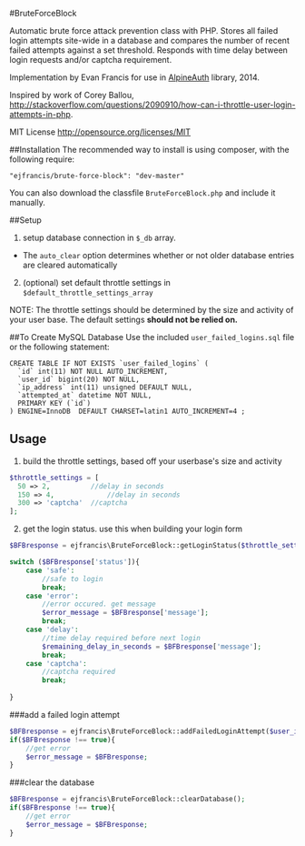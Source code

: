 #BruteForceBlock

Automatic brute force attack prevention class with PHP. Stores all failed login attempts site-wide in a database and compares the
number of recent failed attempts against a set threshold. Responds with time delay between login requests and/or captcha requirement.

Implementation by Evan Francis for use in [AlpineAuth](https://github.com/ejfrancis/AlpineAuth) library, 2014. 

Inspired by work of Corey Ballou, http://stackoverflow.com/questions/2090910/how-can-i-throttle-user-login-attempts-in-php.

MIT License http://opensource.org/licenses/MIT

##Installation
The recommended way to install is using composer, with the following require:

`"ejfrancis/brute-force-block": "dev-master"`

You can also download the classfile `BruteForceBlock.php` and include it manually.


##Setup
1. setup database connection in `$_db` array.
  *  The `auto_clear` option determines whether or not older database entries are cleared automatically
2. (optional) set default throttle settings in `$default_throttle_settings_array`

NOTE: The throttle settings should be determined by the size and activity of your user base. The default settings **should not be relied on.**

##To Create MySQL Database
Use the included `user_failed_logins.sql` file or the following statement:


    CREATE TABLE IF NOT EXISTS `user_failed_logins` (
      `id` int(11) NOT NULL AUTO_INCREMENT,
      `user_id` bigint(20) NOT NULL,
      `ip_address` int(11) unsigned DEFAULT NULL,
      `attempted_at` datetime NOT NULL,
      PRIMARY KEY (`id`)
    ) ENGINE=InnoDB  DEFAULT CHARSET=latin1 AUTO_INCREMENT=4 ;


##	Usage	 
1. build the throttle settings, based off your userbase's size and activity

```php
$throttle_settings = [
  50 => 2, 			//delay in seconds
  150 => 4, 			//delay in seconds
  300 => 'captcha'	//captcha
];
```

2.  get the login status. use this when building your login form

```php
$BFBresponse = ejfrancis\BruteForceBlock::getLoginStatus($throttle_settings);	

switch ($BFBresponse['status']){
	case 'safe':
		//safe to login
		break;
	case 'error':
		//error occured. get message
		$error_message = $BFBresponse['message'];
		break;
	case 'delay':
		//time delay required before next login
		$remaining_delay_in_seconds = $BFBresponse['message'];
		break;
	case 'captcha':
		//captcha required
		break;
	
}
```

###add a failed login attempt
```php
$BFBresponse = ejfrancis\BruteForceBlock::addFailedLoginAttempt($user_id, $ip_address);
if($BFBresponse !== true){
	//get error
	$error_message = $BFBresponse;
}
```

###clear the database
```php
$BFBresponse = ejfrancis\BruteForceBlock::clearDatabase();
if($BFBresponse !== true){
	//get error
	$error_message = $BFBresponse;
}
```